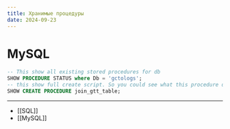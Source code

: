 ```yaml
---
title: Хранимые процедуры
date: 2024-09-23
---
```

# MySQL
```sql
-- This show all existing stored procedures for db
SHOW PROCEDURE STATUS where Db = 'gctologs';
-- this show full create script. So you could see what this procedure do
SHOW CREATE PROCEDURE join_gtt_table;
```

---
- [[SQL]]
- [[MySQL]]